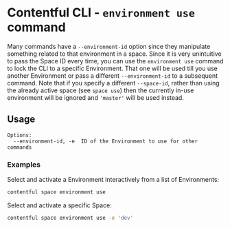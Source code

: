 # Contentful CLI - `environment use` command

Many commands have a `--environment-id` option since they manipulate something related
to that environment in a space. Since it is very unintuitive to pass the Space ID every time, you can
use the `environment use` command to lock the CLI to a specific Environment. That one will
be used till you use another Environment or pass a different `--environment-id` to a subsequent
command. Note that if you specify a different `--space-id`, rather than using the already active space (see `space use`) then the currently in-use environment will be ignored and `'master'` will be used instead.

## Usage

```
Options:
  --environment-id, -e  ID of the Environment to use for other commands
```

### Examples

Select and activate a Environment interactively from a list of Environments:

```sh
contentful space environment use
```

Select and activate a specific Space:

```sh
contentful space environment use -e 'dev'
```
